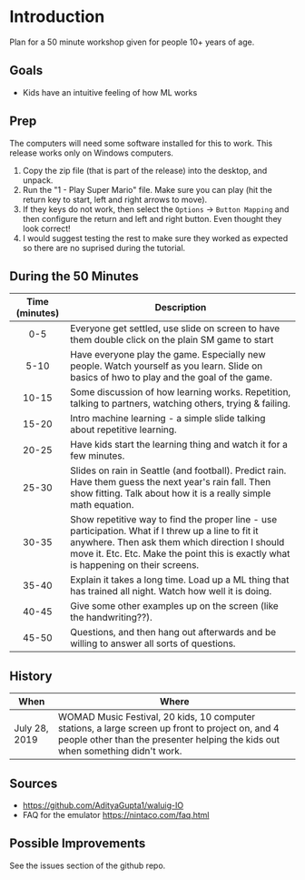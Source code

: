 # Introduction

Plan for a 50 minute workshop given for people 10+ years of age.

## Goals

- Kids have an intuitive feeling of how ML works

## Prep

The computers will need some software installed for this to work. This release works only on Windows computers.

1. Copy the zip file (that is part of the release) into the desktop, and unpack.
2. Run the "1 - Play Super Mario" file. Make sure you can play (hit the return key to start, left and right arrows to move).
3. If they keys do not work, then select the `Options` -> `Button Mapping` and then configure the return and left and right button. Even thought they look correct!
4. I would suggest testing the rest to make sure they worked as expected so there are no suprised during the tutorial.

## During the 50 Minutes

| Time (minutes) | Description |
| :-----------------: | ---------- |
| 0-5 | Everyone get settled, use slide on screen to have them double click on the plain SM game to start|
| 5-10 | Have everyone play the game. Especially new people. Watch yourself as you learn. Slide on basics of hwo to play and the goal of the game. |
| 10-15 | Some discussion of how learning works. Repetition, talking to partners, watching others, trying & failing. |
| 15-20 | Intro machine learning - a simple slide talking about repetitive learning. |
| 20-25 | Have kids start the learning thing and watch it for a few minutes. |
| 25-30 | Slides on rain in Seattle (and football). Predict rain. Have them guess the next year's rain fall. Then show fitting. Talk about how it is a really simple math equation. |
| 30-35 | Show repetitive way to find the proper line - use participation. What if I threw up a line to fit it anywhere. Then ask them which direction I should move it. Etc. Etc. Make the point this is exactly what is happening on their screens. |
| 35-40 | Explain it takes a long time. Load up a ML thing that has trained all night. Watch how well it is doing. |
| 40-45 | Give some other examples up on the screen (like the handwriting??). |
| 45-50 | Questions, and then hang out afterwards and be willing to answer all sorts of questions. |

## History

| When | Where |
| ---- | ----- |
| July 28, 2019 | WOMAD Music Festival, 20 kids, 10 computer stations, a large screen up front to project on, and 4 people other than the presenter helping the kids out when something didn't work.  |

## Sources

- https://github.com/AdityaGupta1/waluig-IO
- FAQ for the emulator https://nintaco.com/faq.html

## Possible Improvements

See the issues section of the github repo.
